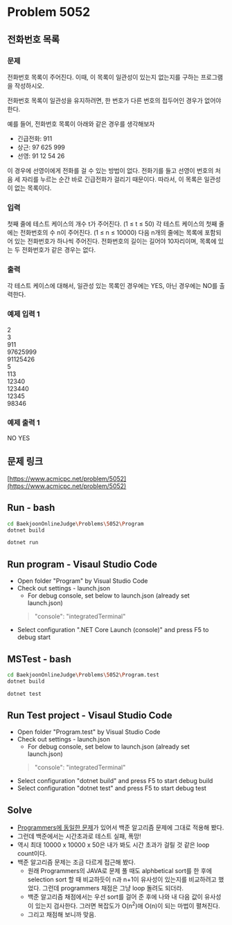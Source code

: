 # Problem 5052

## 전화번호 목록

### 문제

전화번호 목록이 주어진다. 이때, 이 목록이 일관성이 있는지 없는지를 구하는 프로그램을 작성하시오.

전화번호 목록이 일관성을 유지하려면, 한 번호가 다른 번호의 접두어인 경우가 없어야 한다.

예를 들어, 전화번호 목록이 아래와 같은 경우를 생각해보자

- 긴급전화: 911
- 상근: 97 625 999
- 선영: 91 12 54 26

이 경우에 선영이에게 전화를 걸 수 있는 방법이 없다. 전화기를 들고 선영이 번호의 처음 세 자리를 누르는 순간 바로 긴급전화가 걸리기 때문이다. 따라서, 이 목록은 일관성이 없는 목록이다. 

### 입력

첫째 줄에 테스트 케이스의 개수 t가 주어진다. (1 ≤ t ≤ 50) 각 테스트 케이스의 첫째 줄에는 전화번호의 수 n이 주어진다. (1 ≤ n ≤ 10000) 다음 n개의 줄에는 목록에 포함되어 있는 전화번호가 하나씩 주어진다. 전화번호의 길이는 길어야 10자리이며, 목록에 있는 두 전화번호가 같은 경우는 없다.

### 출력

각 테스트 케이스에 대해서, 일관성 있는 목록인 경우에는 YES, 아닌 경우에는 NO를 출력한다.

### 예제 입력 1

2\
3\
911\
97625999\
91125426\
5\
113\
12340\
123440\
12345\
98346

### 예제 출력 1

NO
YES

## 문제 링크

[https://www.acmicpc.net/problem/5052](https://www.acmicpc.net/problem/5052)

## Run - bash

```bash
cd BaekjoonOnlineJudge\Problems\5052\Program
dotnet build
```

```bash
dotnet run
```

## Run program - Visaul Studio Code

- Open folder "Program" by Visual Studio Code
- Check out settings - launch.json
  - For debug console, set below to launch.json (already set launch.json)
  > "console": "integratedTerminal"
- Select configuration ".NET Core Launch (console)" and press F5 to debug start

## MSTest - bash

```bash
cd BaekjoonOnlineJudge\Problems\5052\Program.test
dotnet build
```

```bash
dotnet test
```

## Run Test project - Visaul Studio Code

- Open folder "Program.test" by Visual Studio Code
- Check out settings - launch.json
  - For debug console, set below to launch.json (already set launch.json)
  > "console": "integratedTerminal"
- Select configuration "dotnet build" and press F5 to start debug build
- Select configuration "dotnet test" and press F5 to start debug test

## Solve

- [Programmers에 동일한 문제](https://github.com/jongfeel/SongDoAlgorithmStudy/tree/master/Problems/42577)가 있어서 백준 알고리즘 문제에 그대로 적용해 봤다.
- 그런데 백준에서는 시간초과로 테스트 실패, 폭망!
- 역시 최대 10000 x 10000 x 50은 내가 봐도 시간 초과가 걸릴 것 같은 loop count이다.
- 백준 알고리즘 문제는 조금 다르게 접근해 봤다.
  - 원래 Programmers의 JAVA로 문제 풀 때도 alphbetical sort를 한 후에 selection sort 할 때 비교하듯이 n과 n+1이 유사성이 있는지를 비교하려고 했었다. 그런데 programmers 채점은 그냥 loop 돌려도 되더라.
  - 백준 알고리즘 채점에서는 우선 sort를 걸어 준 후에 나와 내 다음 값이 유사성이 있는지 검사한다. 그러면 복잡도가 O(n<sup>2</sup>)애 O(n)이 되는 마법이 펼쳐진다.
  - 그리고 채점해 보니까 맞음.